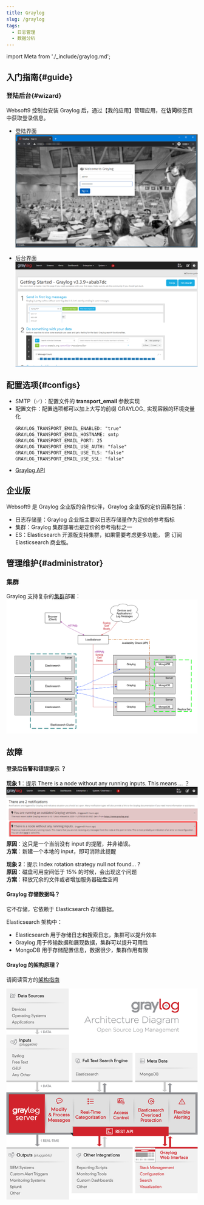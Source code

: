 ```yaml
---
title: Graylog
slug: /graylog
tags:
  - 日志管理
  - 数据分析
---
```


import Meta from './_include/graylog.md';

<Meta name="meta" />

## 入门指南{#guide}

### 登陆后台{#wizard}

Websoft9 控制台安装 Graylog 后，通过【我的应用】管理应用，在**访问**标签页中获取登录信息。  

- 登陆界面
  ![](./assets/graylog-login-websoft9.png)

- 后台界面
  ![](./assets/graylog-console-websoft9.png)

## 配置选项{#configs}

- SMTP（✅）：配置文件的 **transport_email** 参数实现
- 配置文件：配置选项都可以加上大写的前缀 GRAYLOG_ 实现容器的环境变量化
    ```
    GRAYLOG_TRANSPORT_EMAIL_ENABLED: "true"
    GRAYLOG_TRANSPORT_EMAIL_HOSTNAME: smtp
    GRAYLOG_TRANSPORT_EMAIL_PORT: 25
    GRAYLOG_TRANSPORT_EMAIL_USE_AUTH: "false"
    GRAYLOG_TRANSPORT_EMAIL_USE_TLS: "false"
    GRAYLOG_TRANSPORT_EMAIL_USE_SSL: "false"
    ```
- [Graylog API](https://docs.graylog.org/v1/docs/rest-api)

## 企业版

Websoft9 是 Graylog 企业版的合作伙伴，Graylog 企业版的定价因素包括：  

* 日志存储量：Graylog 企业版主要以日志存储量作为定价的参考指标
* 集群：Graylog 集群部署也是定价的参考指标之一
* ES：Elasticsearch 开源版支持集群，如果需要考虑更多功能， 需 订阅 Elasticsearch 商业版。

## 管理维护{#administrator}

### 集群

Graylog 支持复杂的[集群](https://docs.graylog.org/v1/docs/multinode-setup)部署：  
![Graylog 集群部署架构图](./assets/graylog-hasetup-websoft9.png)

## 故障

#### 登录后告警和错误提示 ？

**现象 1**：提示 There is a node without any running inputs. This means ... ？
![](./assets/graylog-nofiinput-websoft9.png)
**原因**：这只是一个当前没有 input 的提醒，并非错误。  
**方案**：新建一个本地的 input，即可消除此提醒

**现象 2**：提示 Index rotation strategy null not found... ?  
**原因**：磁盘可用空间低于 15% 的时候，会出现这个问题  
**方案**：释放冗余的文件或者增加服务器磁盘空间

#### Graylog 存储数据吗？

它不存储，它依赖于 Elasticsearch 存储数据。  

Elasticsearch 架构中：  

* Elasticsearch 用于存储日志和搜索日志，集群可以提升效率
* Graylog 用于传输数据和展现数据，集群可以提升可用性
* MongoDB 用于存储配置信息，数据很少，集群作用有限

#### Graylog 的架构原理？ 

请阅读官方的[架构指南](https://www.slideshare.net/Graylog/graylog-engineering-design-your-architecture)

![](./assets/graylog-arch-websoft9.png)
